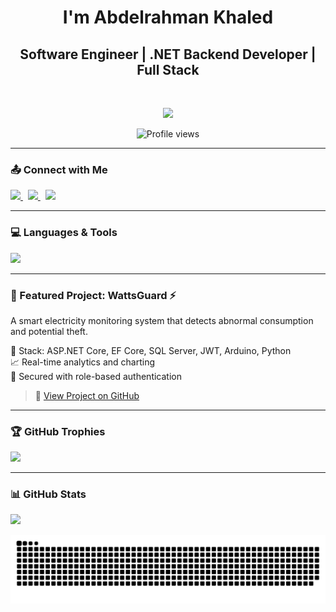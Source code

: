 <h1 align="center">I'm Abdelrahman Khaled</h1>

<h2 align="center">Software Engineer | .NET Backend Developer | Full Stack </h2><br>

<p align="center">
  <a href="https://www.linkedin.com/in/abdelrhman-khaled-b58921241">
    <img src="https://readme-typing-svg.herokuapp.com/?lines=Explore%20My%20Projects;Follow%20For%20.NET%20Tips%20%26%20Insights;Let's%20Connect%20On%20LinkedIn&font=Fira%20Code&center=true&color=0DB3A6&pause=2000" />
  </a>
</p>

<p align="center">
  <img src="https://komarev.com/ghpvc/?username=3bdelrhmanKhaled&style=flat&color=blueviolet" alt="Profile views" />
</p>

---

### 📤 Connect with Me
<p align="left">
  <a href="mailto:a01013946828@gmail.com">
    <img src="https://img.shields.io/badge/Gmail-D14836?style=for-the-badge&logo=gmail&logoColor=white"/>
  </a>&nbsp;
  <a href="https://www.linkedin.com/in/abdelrhman-khaled-b58921241">
    <img src="https://img.shields.io/badge/LinkedIn-0A66C2?style=for-the-badge&logo=linkedin&logoColor=white"/>
  </a>&nbsp;
  <a href="https://github.com/3bdelrhmanKhaled">
    <img src="https://img.shields.io/badge/GitHub-181717?style=for-the-badge&logo=github&logoColor=white"/>
  </a>
</p>

---

### 💻 Languages & Tools
<p>
  <img src="https://go-skill-icons.vercel.app/api/icons?i=cs,dotnet,sqlserver,arduino,postman,swagger,git,js,html,css,docker" />
</p>

---

### 🚀 Featured Project: WattsGuard ⚡  
A smart electricity monitoring system that detects abnormal consumption and potential theft.

🔧 Stack: ASP.NET Core, EF Core, SQL Server, JWT, Arduino, Python  
📈 Real-time analytics and charting  
🔐 Secured with role-based authentication  

> 🔗 [View Project on GitHub](https://github.com/3bdelrhmanKhaled/WattsGuard)

---

### 🏆 GitHub Trophies
<p>
  <img src="https://github-profile-trophy.vercel.app/?username=3bdelrhmanKhaled&theme=darkhub&column=7"/>
</p>

---

### 📊 GitHub Stats
<p>
  <img src="https://github-readme-stats.vercel.app/api/top-langs?username=3bdelrhmanKhaled&layout=compact&langs_count=6&theme=radical"/>
</p>

<p>
  <img src="https://raw.githubusercontent.com/platane/snk/output/github-contribution-grid-snake-dark.svg"/>
</p>
